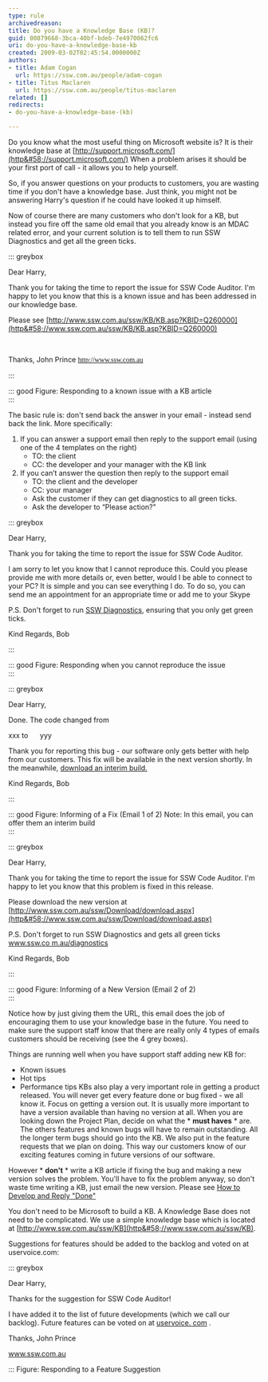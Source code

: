 ```yaml
---
type: rule
archivedreason: 
title: Do you have a Knowledge Base (KB)?
guid: 00879668-3bca-40bf-bdeb-7e4970062fc6
uri: do-you-have-a-knowledge-base-kb
created: 2009-03-02T02:45:54.0000000Z
authors:
- title: Adam Cogan
  url: https://ssw.com.au/people/adam-cogan
- title: Titus Maclaren
  url: https://ssw.com.au/people/titus-maclaren
related: []
redirects:
- do-you-have-a-knowledge-base-(kb)

---
```


Do you know what the most useful thing on Microsoft website is? It is their knowledge base at  [http://support.microsoft.com/](http&#58;//support.microsoft.com/)   When a problem arises it should be your first port of call - it allows you to help yourself.  
<!--endintro-->

So, if you answer questions on your products to customers, you are wasting time if you don't have a knowledge base. Just think, you might not be answering Harry's question if he could have looked it up himself.

Now of course there are many customers who don't look for a KB, but instead you fire off the same old email that you already know is an MDAC related error, and your current solution is to tell them to run SSW Diagnostics and get all the green ticks.


::: greybox

Dear Harry,

Thank you for taking the time to report the issue for SSW Code Auditor. I'm happy to let you know that this is a known issue and has been addressed in our knowledge base. 

Please see [http://www.ssw.com.au/ssw/KB/KB.asp?KBID=Q260000](http&#58;//www.ssw.com.au/ssw/KB/KB.asp?KBID=Q260000)

 

Thanks,
John Prince
[<font face="Tahoma">http&#58;//www.ssw.com.au</font>](http&#58;//www.ssw.com.au/ssw/)

:::


::: good
Figure: Responding to a known issue with a KB article  
:::

The basic rule is: don't send back the answer in your email - instead send back the link. More specifically:

1. If you can answer a support email then reply to the support email (using one of the 4 templates on the right)
    * TO: the client
    * CC: the developer and your manager with the KB link
2. If you can’t answer the question then reply to the support email
    * TO: the client and the developer
    * CC: your manager
    * Ask the customer if they can get diagnostics to all green ticks.
    * Ask the developer to “Please action?"



::: greybox

Dear Harry,

Thank you for taking the time to report the issue for SSW Code Auditor.

I am sorry to let you know that I cannot reproduce this. Could you please provide me with more details or, even better, would I be able to connect to your PC? It is simple and you can see everything I do. To do so, you can send me an appointment for an appropriate time or add me to your Skype

P.S. Don't forget to run [SSW Diagnostics](http&#58;//www.ssw.com.au/diagnostics), ensuring that you only get green ticks.

Kind Regards, 
Bob

:::


::: good
Figure: Responding when you cannot reproduce the issue  
:::


::: greybox

Dear Harry,

Done. The code changed from

xxx
to
     yyy

Thank you for reporting this bug - our software only gets better with help from our customers. This fix will be available in the next version shortly. In the meanwhile, [download an interim build.](http&#58;//www.ssw.com.au/)

Kind Regards,
Bob

:::


::: good
Figure: Informing of a Fix (Email 1 of 2) Note: In this email, you can offer them an interim build  
:::


::: greybox

Dear Harry,

Thank you for taking the time to report the issue for SSW Code Auditor. I'm happy to let you know that this problem is fixed in this release.

Please download the new version at [http://www.ssw.com.au/ssw/Download/download.aspx](http&#58;//www.ssw.com.au/ssw/Download/download.aspx)

P.S. Don't forget to run SSW Diagnostics and gets all green ticks [www.ssw.co m.au/diagnostics](http&#58;//www.ssw.com.au/SSW/Diagnostics/default.aspx)

Kind Regards, 
Bob

:::


::: good
Figure: Informing of a New Version (Email 2 of 2)  
:::

Notice how by just giving them the URL, this email does the job of encouraging them to use your knowledge base in the future. You need to make sure the support staff know that there are really only 4 types of emails customers should be receiving (see the 4 grey boxes).

Things are running well when you have support staff adding new KB for:

* Known issues
* Hot tips
* Performance tips KBs also play a very important role in getting a product released. You will never get every feature done or bug fixed - we all know it. Focus on getting a version out. It is usually more important to have a version available than having no version at all. When you are looking down the Project Plan, decide on what the \* **must haves** \* are. The others features and known bugs will have to remain outstanding. All the longer term bugs should go into the KB. We also put in the feature requests that we plan on doing. This way our customers know of our exciting features coming in future versions of our software.


However \* **don't** \* write a KB article if fixing the bug and making a new version solves the problem. You'll have to fix the problem anyway, so don't waste time writing a KB, just email the new version. Please see [How to Develop and Reply "Done"](http&#58;//www.ssw.com.au/ssw/extremeemails/default.aspx)

You don't need to be Microsoft to build a KB. A Knowledge Base does not need to be complicated. We use a simple knowledge base which is located at [http://www.ssw.com.au/ssw/KB](http&#58;//www.ssw.com.au/ssw/KB).

Suggestions for features should be added to the backlog and voted on at uservoice.com:


::: greybox

Dear Harry,

Thanks for the suggestion for SSW Code Auditor!

I have added it to the list of future developments (which we call our backlog). Future features can be voted on at [uservoice. com](https&#58;//www.uservoice.com/) .

Thanks,
John Prince

www.ssw.com.au

:::
Figure: Responding to a Feature Suggestion
